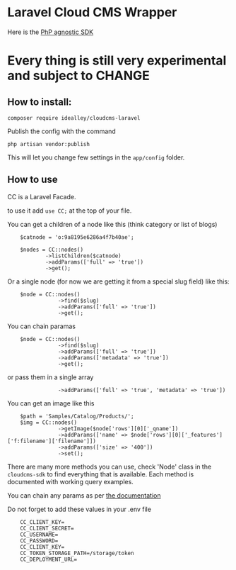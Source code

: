 # Laravel Cloud CMS Wrapper
Here is the [PhP agnostic SDK](https://github.com/idealley/cloudcms-sdk)

# Every thing is still very experimental and subject to CHANGE

## How to install:

`composer require idealley/cloudcms-laravel`

Publish the config with the command 

`php artisan vendor:publish`

This will let you change few settings in the `app/config` folder.

## How to use

CC is a Laravel Facade.

to use it add `use CC;` at the top of your file.

You can get a children of a node like this (think category or list of blogs)

        $catnode = 'o:9a8195e6286a4f7b40ae';
   
        $nodes = CC::nodes()
                ->listChildren($catnode)
                ->addParams(['full' => 'true'])
                ->get(); 

Or a single node (for now we are getting it from a special slug field) like this:

        $node = CC::nodes()
                    ->find($slug)
                    ->addParams(['full' => 'true'])   
                    ->get();

You can chain paramas

        $node = CC::nodes()
                    ->find($slug)
                    ->addParams(['full' => 'true']) 
                    ->addParams(['metadata' => 'true'])   
                    ->get();           

or pass them in a single array

                    ->addParams(['full' => 'true', 'metadata' => 'true']) 

You can get an image like this

        $path = 'Samples/Catalog/Products/';            
        $img = CC::nodes()
                    ->getImage($node['rows'][0]['_qname'])
                    ->addParams(['name' => $node['rows'][0]['_features']['f:filename']['filename']])
                    ->addParams(['size' => '400'])
                    ->set();

There are many more methods you can use, check 'Node' class in the `cloudcms-sdk` to find everything that is available. Each method is documented with working query examples.

You can chain any params as per [the documentation](https://www.cloudcms.com/documentation/application-server/services/node-urls.html)

Do not forget to add these values in your .env file

        CC_CLIENT_KEY=
        CC_CLIENT_SECRET=
        CC_USERNAME=
        CC_PASSWORD= 
        CC_CLIENT_KEY=
        CC_TOKEN_STORAGE_PATH=/storage/token
        CC_DEPLOYMENT_URL=                                       
